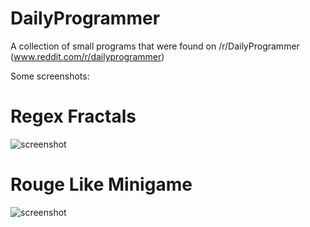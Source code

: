 DailyProgrammer
===============

A collection of small programs that were found on /r/DailyProgrammer (www.reddit.com/r/dailyprogrammer)

Some screenshots:

Regex Fractals
==============
![screenshot](http://i.imgur.com/d9PQ7C8.png)

Rouge Like Minigame
===================
![screenshot](http://i.imgur.com/0eGx4zk.png)
